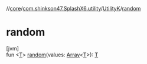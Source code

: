 //[core](../../../index.md)/[com.shinkson47.SplashX6.utility](../index.md)/[UtilityK](index.md)/[random](random.md)

# random

[jvm]\
fun &lt;[T](random.md)&gt; [random](random.md)(values: [Array](https://kotlinlang.org/api/latest/jvm/stdlib/kotlin/-array/index.html)&lt;[T](random.md)&gt;): [T](random.md)
